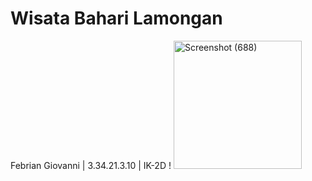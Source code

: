 # Wisata Bahari Lamongan
Febrian Giovanni | 3.34.21.3.10 | IK-2D
! <img width="205" alt="Screenshot (688)" src="https://user-images.githubusercontent.com/116758794/198186638-7a075ab1-c4f5-473e-ae20-84fd0c86bf92.png">
